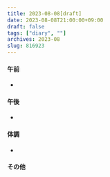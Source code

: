 ```yaml
---
title: 2023-08-08[draft]
date: 2023-08-08T21:00:00+09:00
draft: false
tags: ["diary", ""]
archives: 2023-08
slug: 816923
---
```

#### 午前
- 
#### 午後
- 
#### 体調
- 
#### その他